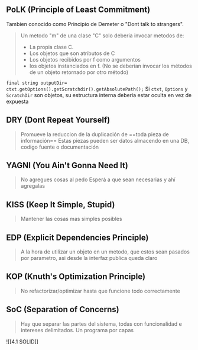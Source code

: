 ## PoLK (Principle of Least Commitment)
Tambien conocido como Principio de Demeter o "Dont talk to strangers".
> Un metodo "m" de una clase "C" solo deberia invocar metodos de: 
> - La propia clase C.
> - Los objetos que son atributos de C
> - Los objetos recibidos por f como argumentos
> - los objetos instanciados en f.
> (No se deberían invocar los métodos de un objeto retornado por otro método)

`final string outputDir= ctxt.getOptions().getScratchdir().getAbsolutePath();`
Si `ctxt`, `Options` y `ScratchDir` son objetos, su estructura interna deberia estar oculta en vez de expuesta

## DRY (Dont Repeat Yourself)
> Promueve la reduccion de la duplicación de ==toda pieza de información==
> Estas piezas pueden ser datos almacendo en una DB, codigo fuente o documentación

## YAGNI (You Ain't Gonna Need It)
> No agregues cosas al pedo
> Esperá a que sean necesarias y ahí agregalas

## KISS (Keep It Simple, Stupid)
> Mantener las cosas mas simples posibles

## EDP (Explicit Dependencies Principle)
> A la hora de utilizar un objeto en un metodo, que estos sean pasados por parametro, asi desde la interfaz publica queda claro

## KOP (Knuth's Optimization Principle)
> No refactorizar/optimizar hasta que funcione todo correctamente

## SoC (Separation of Concerns)
> Hay que separar las partes del sistema, todas con funcionalidad e intereses delimitados.
> Un programa por capas

![[4.1 SOLID]]